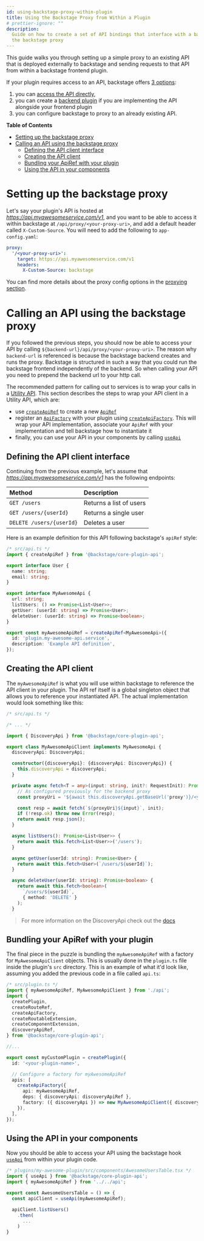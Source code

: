 ```yaml
---
id: using-backstage-proxy-within-plugin
title: Using the Backstage Proxy from Within a Plugin
# prettier-ignore: ""
description:
  Guide on how to create a set of API bindings that interface with a backend via
  the backstage proxy
---
```


This guide walks you through setting up a simple proxy to an existing API that
is deployed externally to backstage and sending requests to that API from within
a backstage frontend plugin.

If your plugin requires access to an API, backstage offers
[3 options](../plugins/call-existing-api.md):

1. you can
   [access the API directly](../plugins/call-existing-api.md#issuing-requests-directly),
1. you can create a [backend plugin](../plugins/backend-plugin.md) if you are
   implementing the API alongside your frontend plugin
1. you can configure backstage to proxy to an already existing API.

**Table of Contents**

- [Setting up the backstage proxy](#setting-up-the-backstage-proxy)
- [Calling an API using the backstage proxy](#calling-an-api-using-the-backstage-proxy)
  - [Defining the API client interface](#defining-the-api-client-interface)
  - [Creating the API client](#creating-the-api-client)
  - [Bundling your ApiRef with your plugin](#bundling-your-apiref-with-your-plugin)
  - [Using the API in your components](#using-your-plugin-in-your-components)

# Setting up the backstage proxy

Let's say your plugin's API is hosted at _https://api.myawesomeservice.com/v1_,
and you want to be able to access it within backstage at
`/api/proxy/<your-proxy-uri>`, and add a default header called
`X-Custom-Source`. You will need to add the following to `app-config.yaml`:

```yaml
proxy:
  '/<your-proxy-uri>':
    target: https://api.myawesomeservice.com/v1
    headers:
      X-Custom-Source: backstage
```

You can find more details about the proxy config options in the
[proxying section](../plugins/proxying.md).

# Calling an API using the backstage proxy

If you followed the previous steps, you should now be able to access your API by
calling `${backend-url}/api/proxy/<your-proxy-uri>`. The reason why
`backend-url` is referenced is because the backstage backend creates and runs
the proxy. Backstage is structured in such a way that you could run the
backstage frontend independently of the backend. So when calling your API you
need to prepend the backend url to your http call.

The recommended pattern for calling out to services is to wrap your calls in a
[Utility API](../api/utility-apis.md). This section describes the steps to wrap
your API client in a Utility API, which are:

- use [`createApiRef`](../reference/core-plugin-api.createapiref.md) to create a
  new [`ApiRef`](../reference/core-plugin-api.apiref.md)
- register an [`ApiFactory`](../reference/core-plugin-api.apifactory.md) with
  your plugin using
  [`createApiFactory`](../reference/core-plugin-api.createapifactory.md). This
  will wrap your API implementation, associate your `ApiRef` with your
  implementation and tell backstage how to instantiate it
- finally, you can use your API in your components by calling
  [`useApi`](../reference/core-plugin-api.useapi.md)

## Defining the API client interface

Continuing from the previous example, let's assume that
_https://api.myawesomeservice.com/v1_ has the following endpoints:

| Method                   | Description             |
| :----------------------- | :---------------------- |
| `GET /users`             | Returns a list of users |
| `GET /users/{userId}`    | Returns a single user   |
| `DELETE /users/{userId}` | Deletes a user          |

Here is an example definition for this API following backstage's `apiRef` style:

```ts
/* src/api.ts */
import { createApiRef } from '@backstage/core-plugin-api';

export interface User {
  name: string;
  email: string;
}

export interface MyAwesomeApi {
  url: string;
  listUsers: () => Promise<List<User>>;
  getUser: (userId: string) => Promise<User>;
  deleteUser: (userId: string) => Promise<boolean>;
}

export const myAwesomeApiRef = createApiRef<MyAwesomeApi>({
  id: 'plugin.my-awesome-api.service',
  description: 'Example API definition',
});
```

## Creating the API client

The `myAwesomeApiRef` is what you will use within backstage to reference the API
client in your plugin. The API ref itself is a global singleton object that
allows you to reference your instantiated API. The actual implementation would
look something like this:

```ts
/* src/api.ts */

/* ... */

import { DiscoveryApi } from '@backstage/core-plugin-api';

export class MyAwesomeApiClient implements MyAwesomeApi {
  discoveryApi: DiscoveryApi;

  constructor({discoveryApi}: {discoveryApi: DiscoveryApi}) {
    this.discoveryApi = discoveryApi;
  }

  private async fetch<T = any>(input: string, init?: RequestInit): Promise<T> {
    // As configured previously for the backend proxy
    const proxyUri = '${await this.discoveryApi.getBaseUrl('proxy')}/<your-proxy-uri>';

    const resp = await fetch(`${proxyUri}${input}`, init);
    if (!resp.ok) throw new Error(resp);
    return await resp.json();
  }

  async listUsers(): Promise<List<User>> {
    return await this.fetch<List<User>>('/users');
  }

  async getUser(userId: string): Promise<User> {
    return await this.fetch<User>(`/users/${userId}`);
  }

  async deleteUser(userId: string): Promise<boolean> {
    return await this.fetch<boolean>(
      `/users/${userId}`,
      { method: 'DELETE' }
    );
  }
```

> For more information on the DiscoveryApi check out the
> [docs](../reference/core-plugin-api.discoveryapi.md)

## Bundling your ApiRef with your plugin

The final piece in the puzzle is bundling the `myAwesomeApiRef` with a factory
for `MyAwesomeApiClient` objects. This is usually done in the `plugin.ts` file
inside the plugin's `src` directory. This is an example of what it'd look like,
assuming you added the previous code in a file called `api.ts`:

```ts
/* src/plugin.ts */
import { myAwesomeApiRef, MyAwesomeApiClient } from './api';
import {
  createPlugin,
  createRouteRef,
  createApiFactory,
  createRoutableExtension,
  createComponentExtension,
  discoveryApiRef,
} from '@backstage/core-plugin-api';

//...

export const myCustomPlugin = createPlugin({
  id: '<your-plugin-name>',

  // Configure a factory for myAwesomeApiRef
  apis: [
    createApiFactory({
      api: myAwesomeApiRef,
      deps: { discoveryApi: discoveryApiRef },
      factory: ({ discoveryApi }) => new MyAwesomeApiClient({ discoveryApi }),
    }),
  ],
});
```

## Using the API in your components

Now you should be able to access your API using the backstage hook
[`useApi`](../reference/core-plugin-api.useapi.md) from within your plugin code.

```ts
/* plugins/my-awesome-plugin/src/components/AwesomeUsersTable.tsx */
import { useApi } from '@backstage/core-plugin-api';
import { myAwesomeApiRef } from '../../api';

export const AwesomeUsersTable = () => {
  const apiClient = useApi(myAwesomeApiRef);

  apiClient.listUsers()
    .then(
      ...
    )
}
```
